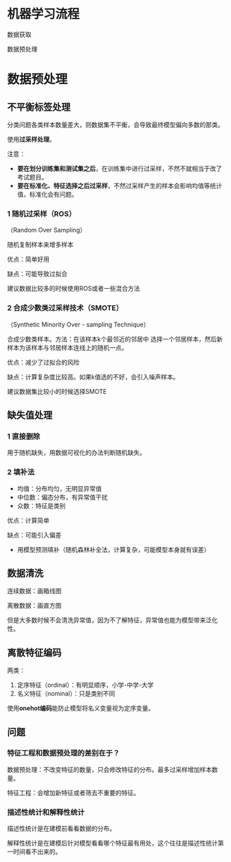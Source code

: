 # 机器学习流程

数据获取

数据预处理

# 数据预处理

## 不平衡标签处理

分类问题各类样本数量差大，则数据集不平衡，会导致最终模型偏向多数的那类。

使用**过采样处理**。

注意：

- **要在划分训练集和测试集之后**，在训练集中进行过采样，不然不就相当于改了考试题目。
- **要在标准化、特征选择之后过采样**，不然过采样产生的样本会影响均值等统计值，标准化会有问题。

### 1 随机过采样（ROS）

（Random Over Sampling）

随机复制样本来增多样本

优点：简单好用

缺点：可能导致过拟合

建议数据比较多的时候使用ROS或者一些混合方法

### 2 合成少数类过采样技术（SMOTE）

（Synthetic Minority Over - sampling Technique）

合成少数类样本。方法：在该样本k个最邻近的邻居中	选择一个邻居样本，然后新样本为该样本与邻居样本连线上的随机一点。

优点：减少了过拟合的风险

缺点：计算复杂度比较高。如果k值选的不好，会引入噪声样本。

建议数据集比较小的时候选择SMOTE

## 缺失值处理

### 1 直接删除

用于随机缺失，用数据可视化的办法判断随机缺失。

### 2 填补法

- 均值：分布均匀，无明显异常值
- 中位数：偏态分布，有异常值干扰
- 众数：特征是类别

优点：计算简单

缺点：可能引入偏差

- 用模型预测填补（随机森林补全法，计算复杂，可能模型本身就有误差）

## 数据清洗

连续数据：画箱线图

离散数据：画直方图

但是大多数时候不会清洗异常值，因为不了解特征，异常值也能为模型带来泛化性。

## 离散特征编码

两类：

1. 定序特征（ordinal）：有明显顺序，小学-中学-大学
2. 名义特征（nominal）：只是类别不同

使用**onehot编码**能防止模型将名义变量视为定序变量。

## 问题

### 特征工程和数据预处理的差别在于？

数据预处理：不改变特征的数量，只会修改特征的分布。最多过采样增加样本数量。

特征工程：会增加新特征或者筛去不重要的特征。

### 描述性统计和解释性统计

描述性统计是在建模前看看数据的分布。

解释性统计是在建模后针对模型看看哪个特征最有用处，这个往往是描述性统计第一时间看不出来的。


